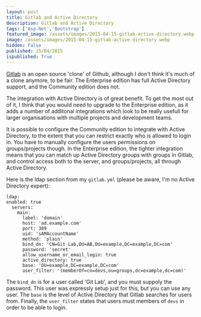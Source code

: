 ```yaml
---
layout: post
title: Gitlab and Active Directory
description: Gitlab and Active Directory
tags: ['Asp.Net','Bootstrap']
featured_image: /assets/images/2015-04-15-gitlab-active-directory.webp
image: /assets/images/2015-04-15-gitlab-active-directory.webp
hidden: False
published: 15/04/2015
ispublished: True
---
```

[Gitlab](http://www.gitlab.com) is an open source 'clone' of Github, although I don't think it's much of a clone anymore, to be fair. The Enterprise edition has full Active Directory support, and the Community edition does not. 

The integration with Active Directory is of great benefit. To get the most out of it, I think that you would need to upgrade to the Enterprise edition, as it adds a number of additonal integrations which look to be really usefull for larger organisations with multiple projects and development teams.

It is possible to configure the Community edition to integrate with Active Directory, to the extent that you can restrict exactly who is allowed to login in. You have to manually configure the users permissions on groups/projects though. In the Enterprise edition, the tighter integration means that you can match up Active Directory groups with groups in Gitlab, and control access both to the server, and groups/projects, all through Active Directory.

Here is the ldap section from my `gitlab.yml` (please be aware, I'm no Active Directory expert):

    ldap:
    enabled: true
      servers:
        main:
          label: 'domain'
          host: 'ad.example.com'
          port: 389 
          uid: 'sAMAccountName'
          method: 'plain' 
          bind_dn: 'CN=Git Lab,OU=AB,OU=example,DC=example,DC=com'
          password: 'secret'
          allow_username_or_email_login: true
          active_directory: true
          base: 'OU=example,DC=example,DC=com'
          user_filter: '(memberOf=cn=devs,ou=groups,dc=example,dc=com)'

The `bind_dn` is for a user called 'Git Lab', and you must suppoly the password. This user was expressly setup just for this, but you can use any user. The `base` is the level of Active Directory that Gitlab searches for users from. Finally, the `user_filter` states that users must members of `devs` in order to be able to login.
